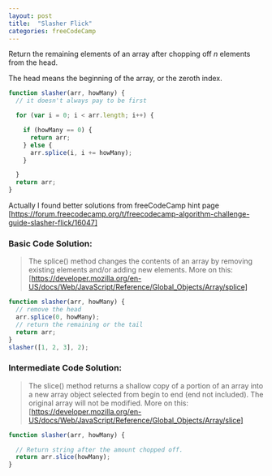 ```yaml
---
layout: post
title:  "Slasher Flick"
categories: freeCodeCamp
---
```


Return the remaining elements of an array after chopping off _n_ elements from the head.

The head means the beginning of the array, or the zeroth index.

```javascript
function slasher(arr, howMany) {
  // it doesn't always pay to be first

  for (var i = 0; i < arr.length; i++) {

    if (howMany == 0) {
      return arr;
    } else {
      arr.splice(i, i += howMany);
    }

  }
  return arr;
}
```

Actually I found better solutions from freeCodeCamp hint page [https://forum.freecodecamp.org/t/freecodecamp-algorithm-challenge-guide-slasher-flick/16047]

### Basic Code Solution:

> The splice() method changes the contents of an array by removing existing elements and/or adding new elements.
More on this: [https://developer.mozilla.org/en-US/docs/Web/JavaScript/Reference/Global_Objects/Array/splice]

```javascript
function slasher(arr, howMany) {
  // remove the head
  arr.splice(0, howMany);
  // return the remaining or the tail
  return arr;
}
slasher([1, 2, 3], 2);
```

### Intermediate Code Solution:

> The slice() method returns a shallow copy of a portion of an array into a new array object selected from begin to end (end not included). The original array will not be modified.
More on this: [https://developer.mozilla.org/en-US/docs/Web/JavaScript/Reference/Global_Objects/Array/slice]

```javascript
function slasher(arr, howMany) {

  // Return string after the amount chopped off.
  return arr.slice(howMany);
}
```

